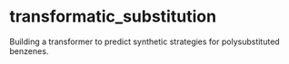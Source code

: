 # transformatic_substitution
Building a transformer to predict synthetic strategies for polysubstituted benzenes.
